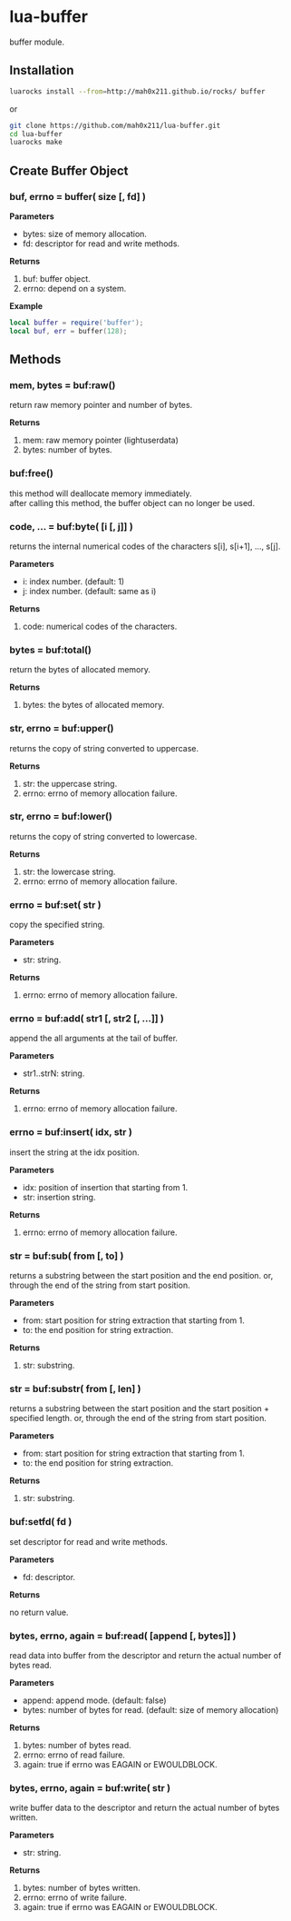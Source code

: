 lua-buffer
=========

buffer module.

## Installation

```sh
luarocks install --from=http://mah0x211.github.io/rocks/ buffer
```

or 

```sh
git clone https://github.com/mah0x211/lua-buffer.git
cd lua-buffer
luarocks make
```


## Create Buffer Object

### buf, errno = buffer( size [, fd] )

**Parameters**

- bytes: size of memory allocation.
- fd: descriptor for read and write methods.

**Returns**

1. buf: buffer object.
2. errno: depend on a system.

**Example**

```lua
local buffer = require('buffer');
local buf, err = buffer(128);
```


## Methods

### mem, bytes = buf:raw()

return raw memory pointer and number of bytes.

**Returns**

1. mem: raw memory pointer (lightuserdata)
2. bytes: number of bytes.

### buf:free()

this method will deallocate memory immediately.  
after calling this method, the buffer object can no longer be used.

### code, ... = buf:byte( [i [, j]] )

returns the internal numerical codes of the characters s[i], s[i+1], ..., s[j].

**Parameters**

- i: index number. (default: 1)
- j: index number. (default: same as i)

**Returns**

1. code: numerical codes of the characters.


### bytes = buf:total()

return the bytes of allocated memory.

**Returns**

1. bytes: the bytes of allocated memory.


### str, errno = buf:upper()

returns the copy of string converted to uppercase.

**Returns**

1. str: the uppercase string.
2. errno: errno of memory allocation failure.


### str, errno = buf:lower()

returns the copy of string converted to lowercase.

**Returns**

1. str: the lowercase string.
2. errno: errno of memory allocation failure.


### errno = buf:set( str )

copy the specified string.

**Parameters**

- str: string.

**Returns**

1. errno: errno of memory allocation failure.


### errno = buf:add( str1 [, str2 [, ...]] )

append the all arguments at the tail of buffer.

**Parameters**

- str1..strN: string.

**Returns**

1. errno: errno of memory allocation failure.


### errno = buf:insert( idx, str )

insert the string at the idx position.

**Parameters**

- idx: position of insertion that starting from 1.
- str: insertion string.


**Returns**

1. errno: errno of memory allocation failure.


### str = buf:sub( from [, to] )

returns a substring between the start position and the end position. or, through the end of the string from start position.

**Parameters**

- from: start position for string extraction that starting from 1.
- to: the end position for string extraction.

**Returns**

1. str: substring.


### str = buf:substr( from [, len] )

returns a substring between the start position and the start position + specified length. or, through the end of the string from start position.

**Parameters**

- from: start position for string extraction that starting from 1.
- to: the end position for string extraction.

**Returns**

1. str: substring.


### buf:setfd( fd )

set descriptor for read and write methods.

**Parameters**

- fd: descriptor.

**Returns**

no return value.


### bytes, errno, again = buf:read( [append [, bytes]] )

read data into buffer from the descriptor and return the actual number of bytes read.

**Parameters**

- append: append mode. (default: false)
- bytes: number of bytes for read. (default: size of memory allocation)

**Returns**

1. bytes: number of bytes read.
2. errno: errno of read failure.
3. again: true if errno was EAGAIN or EWOULDBLOCK.


### bytes, errno, again = buf:write( str )

write buffer data to the descriptor and return the actual number of bytes written.

**Parameters**

- str: string.

**Returns**

1. bytes: number of bytes written.
2. errno: errno of write failure.
3. again: true if errno was EAGAIN or EWOULDBLOCK.



